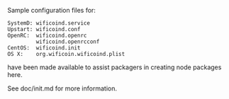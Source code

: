 Sample configuration files for:
```
SystemD: wificoind.service
Upstart: wificoind.conf
OpenRC:  wificoind.openrc
         wificoind.openrcconf
CentOS:  wificoind.init
OS X:    org.wificoin.wificoind.plist
```
have been made available to assist packagers in creating node packages here.

See doc/init.md for more information.

